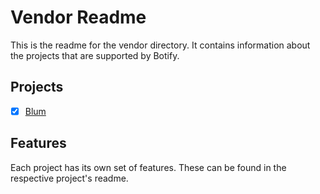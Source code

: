 # Vendor Readme

This is the readme for the vendor directory. It contains information about the projects that are supported by Botify.

## Projects

 - [x] [Blum](./blum/readme.md)

## Features

Each project has its own set of features. These can be found in the respective project's readme.
